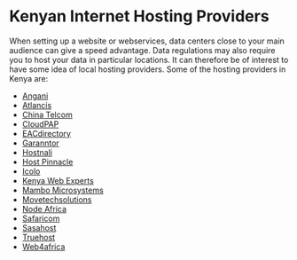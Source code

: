 # Kenyan Internet Hosting Providers

When setting up a website or webservices, data centers close to your main 
audience can give a speed advantage. Data regulations may also require you
to host your data in particular locations. It can therefore be of interest
to have some idea of local hosting providers. Some of the hosting providers
in Kenya are:

* [Angani](http://www.angani.co/)
* [Atlancis](https://atlancis.com/)
* [China Telcom](https://chinatelecomglobal.com)
* [CloudPAP](https://www.cloudpap.com)
* [EACdirectory](https://www.eacdirectory.co.ke)
* [Garanntor](https://www.garanntor.co.ke/)
* [Hostnali](https://hostnali.com/)
* [Host Pinnacle](https://www.hostpinnacle.co.ke/)
* [Icolo](https://www.icolo.io/)
* [Kenya Web Experts](https://kenyawebexperts.com/)
* [Mambo Microsystems](https://www.mambo.co.ke/)
* [Movetechsolutions](https://www.movetechsolutions.com/)
* [Node Africa](https://node.africa/)
* [Safaricom](https://www.safaricom.co.ke/business/corporate/cloud-and-hosting-services/website-and-email-services)
* [Sasahost](https://www.sasahost.co.ke/)
* [Truehost](https://www.truehost.co.ke/servers-vps-in-kenya/)
* [Web4africa](https://web4africa.co.ke)
